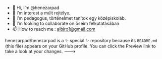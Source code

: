 - 👋 Hi, I’m @henezarpad
- 👀 I’m interest a múlt rejtélye.
- 🌱 I’m  pedagogus, történelmet tanítok egy középiskoláb.
- 💞️ I’m looking to collaborate on  őseim felkutatásában
- 📫 How to reach me :  albiro1@gmail.com

henezarpad/henezarpad is a ✨ special ✨ repository because its `README.md` (this file) appears on your GitHub profile.
You can click the Preview link to take a look at your changes.
--->

